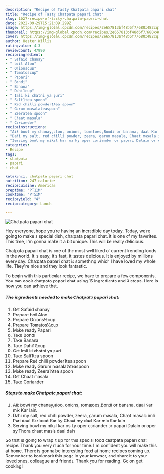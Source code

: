 ```yaml
---
description: "Recipe of Tasty Chatpata papari chat"
title: "Recipe of Tasty Chatpata papari chat"
slug: 1027-recipe-of-tasty-chatpata-papari-chat
date: 2022-09-29T15:21:09.299Z
image: https://img-global.cpcdn.com/recipes/2e657813bf48d6f7/680x482cq70/chatpata-papari-chat-recipe-main-photo.jpg
thumbnail: https://img-global.cpcdn.com/recipes/2e657813bf48d6f7/680x482cq70/chatpata-papari-chat-recipe-main-photo.jpg
cover: https://img-global.cpcdn.com/recipes/2e657813bf48d6f7/680x482cq70/chatpata-papari-chat-recipe-main-photo.jpg
author: Hester Willis
ratingvalue: 4.3
reviewcount: 47990
recipeingredient:
- " Safaid chanay"
- " boil Aloo"
- " Onionscup"
- " Tomatoscup"
- " Papari"
- " Bondi"
- " Banana"
- " Dahi1cup"
- " Imli ki chatni ya puri"
- " Salt1tea spoon"
- " Red chilli powder1tea spoon"
- " Garum masalateaspoon"
- " Zeeratea spoon"
- " Chaat masala"
- " Coriander"
recipeinstructions:
- "Aik bowl my chanay,aloo, onions, tomatoes,Bondi or banana, daal Kar mix Kar lain."
- "Dahi my salt, red chilli powder, zeera, garum masala, Chaat masala imli Puri daal Kar beat Kar ky Chaat my daal Kar mix Kar lain"
- "Serving bowl my nikal kar os ky oper coriander or papari Dalain or oper sy Thora chaat masla daal dain"
categories:
- Recipe
tags:
- chatpata
- papari
- chat

katakunci: chatpata papari chat 
nutrition: 247 calories
recipecuisine: American
preptime: "PT11M"
cooktime: "PT51M"
recipeyield: "4"
recipecategory: Lunch

---
```



![Chatpata papari chat](https://img-global.cpcdn.com/recipes/2e657813bf48d6f7/680x482cq70/chatpata-papari-chat-recipe-main-photo.jpg)

Hey everyone, hope you're having an incredible day today. Today, we're going to make a special dish, chatpata papari chat. It is one of my favorites. This time, I'm gonna make it a bit unique. This will be really delicious.



Chatpata papari chat is one of the most well liked of current trending foods in the world. It is easy, it's fast, it tastes delicious. It is enjoyed by millions every day. Chatpata papari chat is something which I have loved my whole life. They're nice and they look fantastic.


To begin with this particular recipe, we have to prepare a few components. You can cook chatpata papari chat using 15 ingredients and 3 steps. Here is how you can achieve that.

<!--inarticleads1-->

##### The ingredients needed to make Chatpata papari chat:

1. Get  Safaid chanay
1. Prepare  boil Aloo
1. Prepare  Onions½cup
1. Prepare  Tomatos½cup
1. Make ready  Papari
1. Take  Bondi
1. Take  Banana
1. Take  Dahi1½cup
1. Get  Imli ki chatni ya puri
1. Take  Salt1tea spoon
1. Prepare  Red chilli powder1tea spoon
1. Make ready  Garum masala½teaspoon
1. Make ready  Zeera½tea spoon
1. Get  Chaat masala
1. Take  Coriander




<!--inarticleads2-->

##### Steps to make Chatpata papari chat:

1. Aik bowl my chanay,aloo, onions, tomatoes,Bondi or banana, daal Kar mix Kar lain.
1. Dahi my salt, red chilli powder, zeera, garum masala, Chaat masala imli Puri daal Kar beat Kar ky Chaat my daal Kar mix Kar lain
1. Serving bowl my nikal kar os ky oper coriander or papari Dalain or oper sy Thora chaat masla daal dain




So that is going to wrap it up for this special food chatpata papari chat recipe. Thank you very much for your time. I'm confident you will make this at home. There is gonna be interesting food at home recipes coming up. Remember to bookmark this page in your browser, and share it to your loved ones, colleague and friends. Thank you for reading. Go on get cooking!
